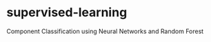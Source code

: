 supervised-learning
===================

Component Classification using Neural Networks and Random Forest
